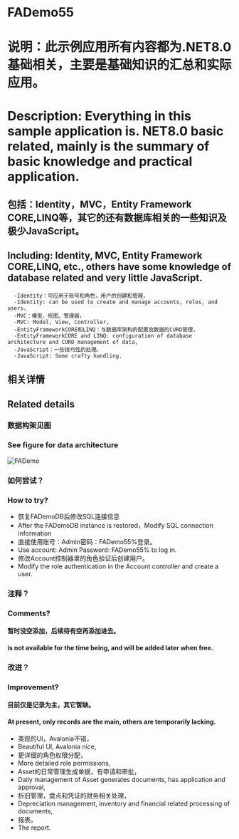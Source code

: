 # FADemo55
# 说明：此示例应用所有内容都为.NET8.0基础相关，主要是基础知识的汇总和实际应用。
# Description: Everything in this sample application is. NET8.0 basic related, mainly is the summary of basic knowledge and practical application.
## 包括：Identity，MVC，Entity Framework CORE,LINQ等，其它的还有数据库相关的一些知识及极少JavaScript。
## Including: Identity, MVC, Entity Framework CORE,LINQ, etc., others have some knowledge of database related and very little JavaScript.
      -Identity：可应用于账号和角色，用户的创建和管理，
      -Identity: can be used to create and manage accounts, roles, and users.
      -MVC：模型、视图、管理器，
      -MVC: Model, View, Controller,
      -EntityFrameworkCORE和LINQ：与数据库架构的配置及数据的CURD管理，
      -EntityFrameworkCORE and LINQ: configuration of database architecture and CURD management of data,
      -JavaScript：一些技巧性的处理。
      -JavaScript: Some crafty handling.

## 相关详情
## Related details
### 数据构架见图
### See figure for data architecture
![FADemo](https://github.com/user-attachments/assets/70f7d04b-8884-4bb5-9870-424df607858b)

### 如何尝试？
### How to try?
- 恢复FADemoDB后修改SQL连接信息
- After the FADemoDB instance is restored，Modify SQL connection information
- 直接使用账号：Admin密码：FADemo55%登录。
- Use account: Admin Password: FADemo55% to log in.
- 修改Account控制器里的角色验证后创建用户。
- Modify the role authentication in the Account controller and create a user.

### 注释？
### Comments?
#### 暂时没空添加，后续待有空再添加进去。
#### is not available for the time being, and will be added later when free.

### 改进？
### Improvement?
#### 目前仅是记录为主，其它暂缺。
#### At present, only records are the main, others are temporarily lacking.
- 美观的UI，Avalonia不错，
- Beautiful UI, Avalonia nice,
- 更详细的角色权限分配，
- More detailed role permissions,
- Asset的日常管理生成单据，有申请和审批，
- Daily management of Asset generates documents, has application and approval,
- 折旧管理，盘点和凭证的财务相关处理，
- Depreciation management, inventory and financial related processing of documents,
- 报表。
- The report.
